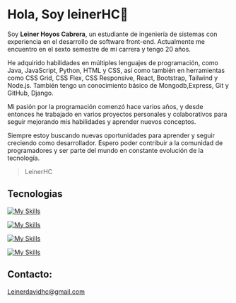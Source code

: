 # Hola, Soy leinerHC:wave:

  Soy <strong>Leiner Hoyos Cabrera</strong>, un estudiante de ingeniería de sistemas con experiencia en el desarrollo de software front-end. Actualmente me encuentro en el sexto semestre de mi carrera y tengo 20 años.

He adquirido habilidades en múltiples lenguajes de programación, como Java, JavaScript, Python, HTML y CSS, así como también en herramientas como CSS Grid, CSS Flex, CSS Responsive, React, Bootstrap, Tailwind y Node.js. También tengo un conocimiento básico de Mongodb,Express, Git y GitHub, Django.

Mi pasión por la programación comenzó hace varios años, y desde entonces he trabajado en varios proyectos personales y colaborativos para seguir mejorando mis habilidades y aprender nuevos conceptos.

Siempre estoy buscando nuevas oportunidades para aprender y seguir creciendo como desarrollador. Espero poder contribuir a la comunidad de programadores y ser parte del mundo en constante evolución de la tecnología.

> LeinerHC

## Tecnologias
[![My Skills](https://skills.thijs.gg/icons?i=js,html,css,tailwind)](https://skills.thijs.gg)

[![My Skills](https://skills.thijs.gg/icons?i=bootstrap,java,python,nodejs)](https://skills.thijs.gg)

[![My Skills](https://skills.thijs.gg/icons?i=mongodb,react,express,ty)](https://skills.thijs.gg)

[![My Skills](https://skills.thijs.gg/icons?i=git,github,django)](https://skills.thijs.gg)
## Contacto:
Leinerdavidhc@gmail.com
